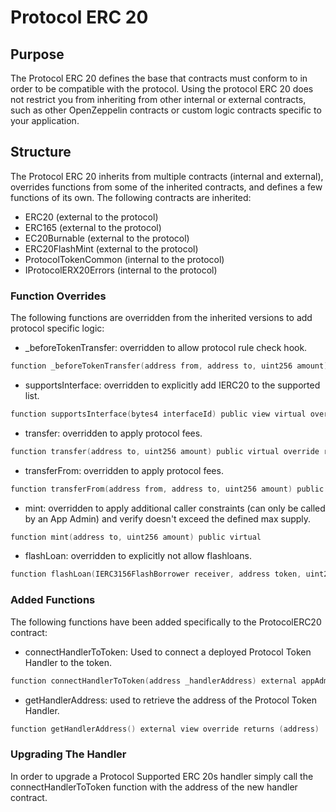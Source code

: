 # Protocol ERC 20

## Purpose

The Protocol ERC 20 defines the base that contracts must conform to in order to be compatible with the protocol. Using the protocol ERC 20 does not restrict you from inheriting from other internal or external contracts, such as other OpenZeppelin contracts or custom logic contracts specific to your application. 
## Structure

The Protocol ERC 20 inherits from multiple contracts (internal and external), overrides functions from some of the inherited contracts, and defines a few functions of its own. The following contracts are inherited:
- ERC20 (external to the protocol)
- ERC165 (external to the protocol)
- EC20Burnable (external to the protocol)
- ERC20FlashMint (external to the protocol)
- ProtocolTokenCommon (internal to the protocol)
- IProtocolERX20Errors (internal to the protocol)

### Function Overrides 

The following functions are overridden from the inherited versions to add protocol specific logic:

- _beforeTokenTransfer: overridden to allow protocol rule check hook.

```c
function _beforeTokenTransfer(address from, address to, uint256 amount) internal override
```

- supportsInterface: overridden to explicitly add IERC20 to the supported list.

```c
function supportsInterface(bytes4 interfaceId) public view virtual override returns (bool) 
```

- transfer: overridden to apply protocol fees.

```c
function transfer(address to, uint256 amount) public virtual override returns (bool)
```

- transferFrom: overridden to apply protocol fees.

```c
function transferFrom(address from, address to, uint256 amount) public override returns (bool)
```

- mint: overridden to apply additional caller constraints (can only be called by an App Admin) and verify doesn't exceed the defined max supply.

```c
function mint(address to, uint256 amount) public virtual
```

- flashLoan: overridden to explicitly not allow flashloans.

```c
function flashLoan(IERC3156FlashBorrower receiver, address token, uint256 amount, bytes calldata data) public pure virtual override returns (bool)
```

### Added Functions
The following functions have been added specifically to the ProtocolERC20 contract:
- connectHandlerToToken: Used to connect a deployed Protocol Token Handler to the token.

```c
function connectHandlerToToken(address _handlerAddress) external appAdministratorOnly(appManagerAddress)
```

- getHandlerAddress: used to retrieve the address of the Protocol Token Handler.

```c
function getHandlerAddress() external view override returns (address)
```

### Upgrading The Handler

In order to upgrade a Protocol Supported ERC 20s handler simply call the connectHandlerToToken function with the address of the new handler contract. 